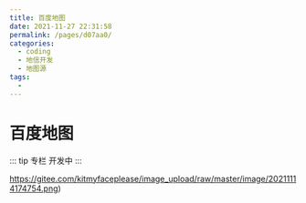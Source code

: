 ```yaml
---
title: 百度地图
date: 2021-11-27 22:31:58
permalink: /pages/d07aa0/
categories:
  - coding
  - 地信开发
  - 地图源
tags:
  - 
---
```

# 百度地图

::: tip 专栏
开发中
:::   

https://gitee.com/kitmyfaceplease/image_upload/raw/master/image/20211114174754.png)
